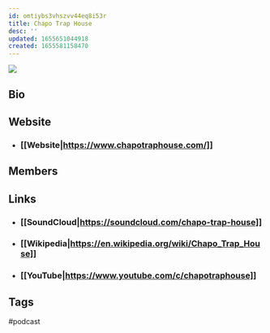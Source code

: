 ```yaml
---
id: omtiybs3vhszvv44eq8i53r
title: Chapo Trap House
desc: ''
updated: 1655651044918
created: 1655581158470
---
```


![](/assets/images/2022-06-19-10-03-56.png)

## Bio

## Website

- ### [[Website|https://www.chapotraphouse.com/]]

## Members

## Links

- ### [[SoundCloud|https://soundcloud.com/chapo-trap-house]]
- ### [[Wikipedia|https://en.wikipedia.org/wiki/Chapo_Trap_House]]
- ### [[YouTube|https://www.youtube.com/c/chapotraphouse]]

## Tags

#podcast
